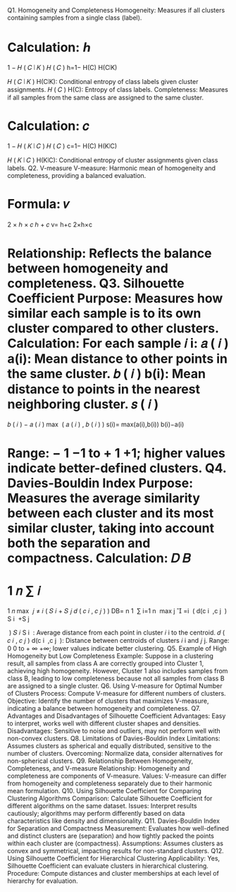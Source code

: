 Q1. Homogeneity and Completeness
Homogeneity: Measures if all clusters containing samples from a single class (label).

Calculation: 
ℎ
=
1
−
𝐻
(
𝐶
∣
𝐾
)
𝐻
(
𝐶
)
h=1− 
H(C)
H(C∣K)
​
 
𝐻
(
𝐶
∣
𝐾
)
H(C∣K): Conditional entropy of class labels given cluster assignments.
𝐻
(
𝐶
)
H(C): Entropy of class labels.
Completeness: Measures if all samples from the same class are assigned to the same cluster.

Calculation: 
𝑐
=
1
−
𝐻
(
𝐾
∣
𝐶
)
𝐻
(
𝐶
)
c=1− 
H(C)
H(K∣C)
​
 
𝐻
(
𝐾
∣
𝐶
)
H(K∣C): Conditional entropy of cluster assignments given class labels.
Q2. V-measure
V-measure: Harmonic mean of homogeneity and completeness, providing a balanced evaluation.

Formula: 
𝑣
=
2
×
ℎ
×
𝑐
ℎ
+
𝑐
v= 
h+c
2×h×c
​
 
Relationship: Reflects the balance between homogeneity and completeness.
Q3. Silhouette Coefficient
Purpose: Measures how similar each sample is to its own cluster compared to other clusters.
Calculation: For each sample 
𝑖
i:
𝑎
(
𝑖
)
a(i): Mean distance to other points in the same cluster.
𝑏
(
𝑖
)
b(i): Mean distance to points in the nearest neighboring cluster.
𝑠
(
𝑖
)
=
𝑏
(
𝑖
)
−
𝑎
(
𝑖
)
max
⁡
(
𝑎
(
𝑖
)
,
𝑏
(
𝑖
)
)
s(i)= 
max(a(i),b(i))
b(i)−a(i)
​
 
Range: 
−
1
−1 to 
+
1
+1; higher values indicate better-defined clusters.
Q4. Davies-Bouldin Index
Purpose: Measures the average similarity between each cluster and its most similar cluster, taking into account both the separation and compactness.
Calculation: 
𝐷
𝐵
=
1
𝑛
∑
𝑖
=
1
𝑛
max
⁡
𝑗
≠
𝑖
(
𝑆
𝑖
+
𝑆
𝑗
𝑑
(
𝑐
𝑖
,
𝑐
𝑗
)
)
DB= 
n
1
​
 ∑ 
i=1
n
​
 max 
j

=i
​
 ( 
d(c 
i
​
 ,c 
j
​
 )
S 
i
​
 +S 
j
​
 
​
 )
𝑆
𝑖
S 
i
​
 : Average distance from each point in cluster 
𝑖
i to the centroid.
𝑑
(
𝑐
𝑖
,
𝑐
𝑗
)
d(c 
i
​
 ,c 
j
​
 ): Distance between centroids of clusters 
𝑖
i and 
𝑗
j.
Range: 
0
0 to 
+
∞
+∞; lower values indicate better clustering.
Q5. Example of High Homogeneity but Low Completeness
Example: Suppose in a clustering result, all samples from class A are correctly grouped into Cluster 1, achieving high homogeneity. However, Cluster 1 also includes samples from class B, leading to low completeness because not all samples from class B are assigned to a single cluster.
Q6. Using V-measure for Optimal Number of Clusters
Process: Compute V-measure for different numbers of clusters.
Objective: Identify the number of clusters that maximizes V-measure, indicating a balance between homogeneity and completeness.
Q7. Advantages and Disadvantages of Silhouette Coefficient
Advantages: Easy to interpret, works well with different cluster shapes and densities.
Disadvantages: Sensitive to noise and outliers, may not perform well with non-convex clusters.
Q8. Limitations of Davies-Bouldin Index
Limitations: Assumes clusters as spherical and equally distributed, sensitive to the number of clusters.
Overcoming: Normalize data, consider alternatives for non-spherical clusters.
Q9. Relationship Between Homogeneity, Completeness, and V-measure
Relationship: Homogeneity and completeness are components of V-measure.
Values: V-measure can differ from homogeneity and completeness separately due to their harmonic mean formulation.
Q10. Using Silhouette Coefficient for Comparing Clustering Algorithms
Comparison: Calculate Silhouette Coefficient for different algorithms on the same dataset.
Issues: Interpret results cautiously; algorithms may perform differently based on data characteristics like density and dimensionality.
Q11. Davies-Bouldin Index for Separation and Compactness
Measurement: Evaluates how well-defined and distinct clusters are (separation) and how tightly packed the points within each cluster are (compactness).
Assumptions: Assumes clusters as convex and symmetrical, impacting results for non-standard clusters.
Q12. Using Silhouette Coefficient for Hierarchical Clustering
Applicability: Yes, Silhouette Coefficient can evaluate clusters in hierarchical clustering.
Procedure: Compute distances and cluster memberships at each level of hierarchy for evaluation.
